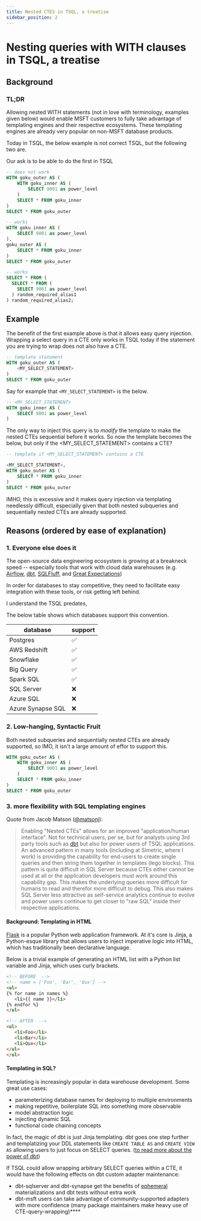 ```yaml
---
title: Nested CTES in TSQL, a treatise
sidebar_position: 2
---
```


#  Nesting queries with WITH clauses in TSQL, a treatise

## Background

### TL;DR

Allowing nested WITH statements (not in love with terminology, examples given below) would enable MSFT customers to fully take advantage of templating engines and their respective ecosystems. These templating engines are already very popular on non-MSFT database products.

Today in TSQL, the below example is not correct TSQL, but the following two are.

Our ask is to be able to do the first in TSQL


```sql
-- does not work
WITH goku_outer AS (
    WITH goku_inner AS (
        SELECT 9001 as power_level
    )
    SELECT * FROM goku_inner
)
SELECT * FROM goku_outer
```


```sql
-- works
WITH goku_inner AS (
    SELECT 9001 as power_level
),
goku_outer AS (
    SELECT * FROM goku_inner
)
SELECT * FROM goku_outer
```

```sql
-- works
SELECT * FROM (
  SELECT * FROM (
    SELECT 9001 as power_level
  ) random_required_alias1
) random_required_alias2;
```

## Example

The benefit of the first example above is that it allows easy query injection. Wrapping a select query in a CTE only works in TSQL today if the statement you are trying to wrap does not also have a CTE.


```sql
-- template statement
WITH goku_outer AS (
    <MY_SELECT_STATEMENT>
)
SELECT * FROM goku_outer
```

Say for example that `<MY_SELECT_STATEMENT>` is the below.

```sql
-- <MY_SELECT_STATEMENT>
WITH goku_inner AS (
    SELECT 9001 as power_level
)
```

The only way to inject this query is to *modify* the template to make the nested CTEs sequential before it works. So now the template becomes the below, but only if the <MY_SELECT_STATEMENT> contains a CTE?

```sql
-- template if <MY_SELECT_STATEMENT> contains a CTE

<MY_SELECT_STATEMENT>,
WITH goku_outer AS (
    SELECT * FROM goku_inner
)
SELECT * FROM goku_outer
```

IMHO, this is excessive and it makes query injection via templating needlessly difficult, especially given that both nested subqueries and sequentially nested CTEs are already supported.


## Reasons (ordered by ease of explanation)

### 1. Everyone else does it

The open-source data engineering ecosystem is growing at a breakneck speed -- especially tools that work with cloud data warehouses (e.g. [Airflow](https://airflow.apache.org/), [dbt](https://www.getdbt.com/), [SQLFluff](https://www.sqlfluff.com/), and [Great Expectations](https://greatexpectations.io/))

In order for databases to stay competitive, they need to facilitate easy integration with these tools, or risk getting left behind.

I understand the TSQL predates, 

The below table shows which databases support this convention.


| database          | support          |
|-------------------|--------------------|
| Postgres          | :white_check_mark: |
| AWS Redshift      | :white_check_mark: |
| Snowflake         | :white_check_mark: |
| Big Query         | :white_check_mark: |
| Spark SQL         | :white_check_mark: |
| SQL Server        | :x:                |
| Azure SQL         | :x:                |
| Azure Synapse SQL | :x:                |



### 2. Low-hanging, Syntactic Fruit

Both nested subqueries and sequentially nested CTEs are already supported, so IMO, it isn't a large amount of effor to support this.

```sql
WITH goku_outer AS (
    WITH goku_inner AS (
        SELECT 9001 as power_level
    )
    SELECT * FROM goku_inner
)
SELECT * FROM goku_outer
```

### 3. more flexibility with SQL templating engines

Quote from Jacob Matson ([@matsonj](https://github.com/matsonj)):

> Enabling "Nested CTEs" allows for an improved "application/human interface". Not for technical users, per se, but for analysts using 3rd party tools such as [dbt](https://www.getdbt.com/) but also for power users of TSQL applications. An advanced pattern in many tools (including at Simetric, where I work) is providing the capability for end-users to create single queries and then string them together in templates (lego blocks). This pattern is quite difficult in SQL Server because CTEs either cannot be used at all or the application developers must work around this capability gap. This makes the underlying queries more difficult for humans to read and therefor more difficult to debug. This also makes SQL Server less attractive as self-service analytics continue to evolve and power users continue to get closer to "raw SQL" inside their respective applications.

#### Background: Templating in HTML

[Flask](https://palletsprojects.com/p/flask/) is a popular Python web application framework. At it's core is Jinja, a Python-esque library that allows users to inject imperative logic into HTML, which has traditionally been declarative language.


Below is a trivial example of generating an HTML list with a Python list variable and Jinja, which uses curly brackets.

```html
<!-- BEFORE  -->
<!-- name = ['Foo', 'Bar', 'Qux'] -->
<ul>
{% for name in names %}
   <li>{{ name }}</li>
{% endfor %}
</ul>

<!-- AFTER  -->
<ul>
   <li>Foo</li>
   <li>Bar</li>
   <li>Qux</li>
</ul>
</ul>
```

#### Templating in SQL?

Templating is increasingly popular in data warehouse development. Some great use cases:
- parameterizing database names for deploying to multiple environments
- making repetitive, boilerplate SQL into something more observable
- model abstraction logic
- injecting dynamic SQL
- functional code chaining concepts

In fact, the magic of dbt is just Jinja templating. dbt goes one step further and templatizing your DDL statements like `CREATE TABLE AS` and `CREATE VIEW AS` allowing users to just focus on SELECT queries. ([to read more about the power of dbt](https://docs.getdbt.com/docs/introduction#what-makes-dbt-so-powerful))


If TSQL could allow wrapping arbitrary SELECT queries within a CTE, it would have the following effects on dbt custom adapter maintenance:
- dbt-sqlserver and dbt-synapse get the benefits of [ephemeral](https://docs.getdbt.com/docs/building-a-dbt-project/building-models/materializations#ephemeral) materializations and dbt tests without extra work
- dbt-msft users can take advantage of community-supported adapters with more confidence (many package maintainers make heavy use of CTE-query-wrapping)****
